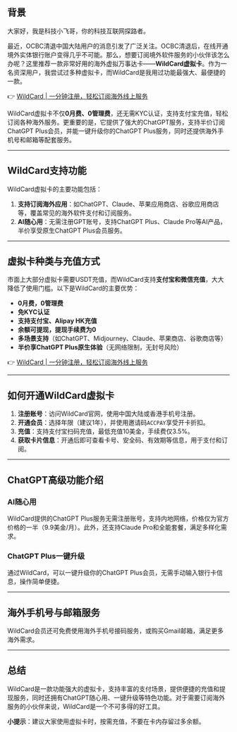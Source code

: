 ## 背景

大家好，我是科技小飞哥，你的科技互联网探路者。

最近，OCBC清退中国大陆用户的消息引发了广泛关注。OCBC清退后，在线开通境外实体银行账户变得几乎不可能。那么，想要订阅境外软件服务的小伙伴该怎么办呢？这里推荐一款非常好用的海外虚拟万事达卡——**WildCard虚拟卡**。作为一名资深用户，我尝试过多种虚拟卡，而WildCard是我用过功能最强大、最便捷的一款。

👉 [WildCard | 一分钟注册，轻松订阅海外线上服务](https://bit.ly/bewildcard)

WildCard虚拟卡不仅**0月费、0管理费**，还无需KYC认证，支持支付宝充值，轻松订阅各种海外服务。更重要的是，它提供了强大的ChatGPT服务，支持半价订阅ChatGPT Plus会员，并能一键升级你的ChatGPT Plus服务，同时还提供海外手机号和邮箱等配套服务。

---

## WildCard支持功能

WildCard虚拟卡的主要功能包括：

1. **支持订阅海外应用**：如ChatGPT、Claude、苹果应用商店、谷歌应用商店等，覆盖常见的海外软件支付和订阅服务。
2. **AI随心用**：无需注册GPT账号，支持ChatGPT Plus、Claude Pro等AI产品，半价享受原生ChatGPT Plus会员服务。

---

## 虚拟卡种类与充值方式

市面上大部分虚拟卡需要USDT充值，而WildCard支持**支付宝和微信充值**，大大降低了使用门槛。以下是WildCard的主要优势：

- **0月费，0管理费**
- **免KYC认证**
- **支持支付宝、Alipay HK充值**
- **余额可提现，提现手续费为0**
- **多场景支持**（如ChatGPT、Midjourney、Claude、苹果商店、谷歌商店等）
- **半价享ChatGPT Plus原生体验**（无网络限制，无封号风险）

👉 [WildCard | 一分钟注册，轻松订阅海外线上服务](https://bit.ly/bewildcard)

---

## 如何开通WildCard虚拟卡

1. **注册账号**：访问WildCard官网，使用中国大陆或香港手机号注册。
2. **开通会员**：选择年限（建议1年），并使用邀请码`ACCPAY`享受开卡折扣。
3. **充值**：支持支付宝扫码充值，最低充值10美金，手续费仅3.5%。
4. **获取卡片信息**：开通后即可查看卡号、安全码、有效期等信息，用于支付和订阅。

---

## ChatGPT高级功能介绍

### AI随心用

WildCard提供的ChatGPT Plus服务无需注册账号，支持内地网络，价格仅为官方价格的一半（9.9美金/月）。此外，还支持Claude Pro和全能套餐，满足多样化需求。

### ChatGPT Plus一键升级

通过WildCard，可以一键升级你的ChatGPT Plus会员，无需手动输入银行卡信息，操作简单便捷。

---

## 海外手机号与邮箱服务

WildCard会员还可免费使用海外手机号接码服务，或购买Gmail邮箱，满足更多海外需求。

---

## 总结

WildCard是一款功能强大的虚拟卡，支持丰富的支付场景，提供便捷的充值和提现服务，同时还拥有ChatGPT随心用、一键升级等特色功能。对于需要订阅海外服务的小伙伴来说，WildCard是一个不可多得的好工具。

**小提示**：建议大家使用虚拟卡时，按需充值，不要在卡内存留过多余额。